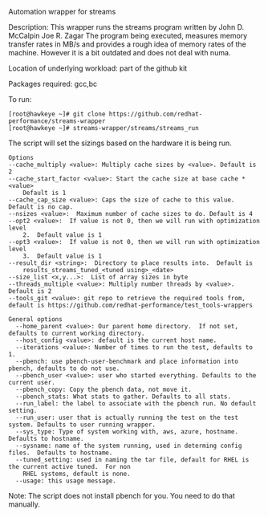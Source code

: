 Automation wrapper for streams

Description:
           This wrapper runs the streams program written by
		John D. McCalpin
		Joe R. Zagar
	    The program being executed, measures memory transfer
            rates in MB/s and provides a rough idea of memory rates
            of the machine. However it is a bit outdated
	    and does not deal with numa.
  
Location of underlying workload: part of the github kit

Packages required: gcc,bc

To run:
```
[root@hawkeye ~]# git clone https://github.com/redhat-performance/streams-wrapper
[root@hawkeye ~]# streams-wrapper/streams/streams_run
```

The script will set the sizings based on the hardware it is being run.

```
Options
--cache_multiply <value>: Multiply cache sizes by <value>. Default is 2
--cache_start_factor <value>: Start the cache size at base cache * <value>
    Default is 1
--cache_cap_size <value>: Caps the size of cache to this value.  Default is no cap.
--nsizes <value>:  Maximum number of cache sizes to do. Default is 4
--opt2 <value>:  If value is not 0, then we will run with optimization level
    2.  Default value is 1
--opt3 <value>:  If value is not 0, then we will run with optimization level
    3.  Default value is 1
--result_dir <string>:  Directory to place results into.  Default is
    results_streams_tuned_<tuned using>_<date>
--size_list <x,y...>:  List of array sizes in byte
--threads_multiple <value>: Multiply number threads by <value>. Default is 2
--tools_git <value>: git repo to retrieve the required tools from, default is https://github.com/redhat-performance/test_tools-wrappers

General options
  --home_parent <value>: Our parent home directory.  If not set, defaults to current working directory.
  --host_config <value>: default is the current host name.
  --iterations <value>: Number of times to run the test, defaults to 1.
  --pbench: use pbench-user-benchmark and place information into pbench, defaults to do not use.
  --pbench_user <value>: user who started everything. Defaults to the current user.
  --pbench_copy: Copy the pbench data, not move it.
  --pbench_stats: What stats to gather. Defaults to all stats.
  --run_label: the label to associate with the pbench run. No default setting.
  --run_user: user that is actually running the test on the test system. Defaults to user running wrapper.
  --sys_type: Type of system working with, aws, azure, hostname.  Defaults to hostname.
  --sysname: name of the system running, used in determing config files.  Defaults to hostname.
  --tuned_setting: used in naming the tar file, default for RHEL is the current active tuned.  For non
    RHEL systems, default is none.
  --usage: this usage message.
```

Note: The script does not install pbench for you.  You need to do that manually.
